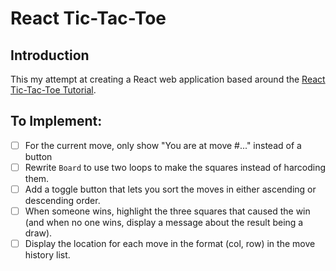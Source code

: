# React Tic-Tac-Toe

## Introduction
This my attempt at creating a React web application based around the [React Tic-Tac-Toe Tutorial](https://beta.reactjs.org/learn/tutorial-tic-tac-toe).

## To Implement:
- [ ] For the current move, only show "You are at move #..." instead of a button
- [ ] Rewrite `Board` to use two loops to make the squares instead of harcoding them.
- [ ] Add a toggle button that lets you sort the moves in either ascending or descending order.
- [ ] When someone wins, highlight the three squares that caused the win (and when no one wins, display a message about the result being a draw).
- [ ] Display the location for each move in the format (col, row) in the move history list.
